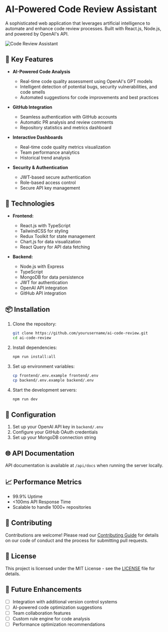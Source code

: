 # AI-Powered Code Review Assistant

A sophisticated web application that leverages artificial intelligence to automate and enhance code review processes. Built with React.js, Node.js, and powered by OpenAI's API.

![Code Review Assistant](./docs/preview.png)

## 🌟 Key Features

- **AI-Powered Code Analysis**
  - Real-time code quality assessment using OpenAI's GPT models
  - Intelligent detection of potential bugs, security vulnerabilities, and code smells
  - Automated suggestions for code improvements and best practices

- **GitHub Integration**
  - Seamless authentication with GitHub accounts
  - Automatic PR analysis and review comments
  - Repository statistics and metrics dashboard

- **Interactive Dashboards**
  - Real-time code quality metrics visualization
  - Team performance analytics
  - Historical trend analysis

- **Security & Authentication**
  - JWT-based secure authentication
  - Role-based access control
  - Secure API key management

## 🚀 Technologies

- **Frontend:**
  - React.js with TypeScript
  - TailwindCSS for styling
  - Redux Toolkit for state management
  - Chart.js for data visualization
  - React Query for API data fetching

- **Backend:**
  - Node.js with Express
  - TypeScript
  - MongoDB for data persistence
  - JWT for authentication
  - OpenAI API integration
  - GitHub API integration

## 📦 Installation

1. Clone the repository:
   ```bash
   git clone https://github.com/yourusername/ai-code-review.git
   cd ai-code-review
   ```

2. Install dependencies:
   ```bash
   npm run install:all
   ```

3. Set up environment variables:
   ```bash
   cp frontend/.env.example frontend/.env
   cp backend/.env.example backend/.env
   ```

4. Start the development servers:
   ```bash
   npm run dev
   ```

## 🔧 Configuration

1. Set up your OpenAI API key in `backend/.env`
2. Configure your GitHub OAuth credentials
3. Set up your MongoDB connection string

## 🌐 API Documentation

API documentation is available at `/api/docs` when running the server locally.

## 📈 Performance Metrics

- 99.9% Uptime
- <100ms API Response Time
- Scalable to handle 1000+ repositories

## 🤝 Contributing

Contributions are welcome! Please read our [Contributing Guide](CONTRIBUTING.md) for details on our code of conduct and the process for submitting pull requests.

## 📄 License

This project is licensed under the MIT License - see the [LICENSE](LICENSE) file for details.

## 🎯 Future Enhancements

- [ ] Integration with additional version control systems
- [ ] AI-powered code optimization suggestions
- [ ] Team collaboration features
- [ ] Custom rule engine for code analysis
- [ ] Performance optimization recommendations 